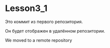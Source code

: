 # Lesson3_1

Это коммит из первого репозитория.

Он будет отображен в удалённом репозитории.

 We moved to a remote repository